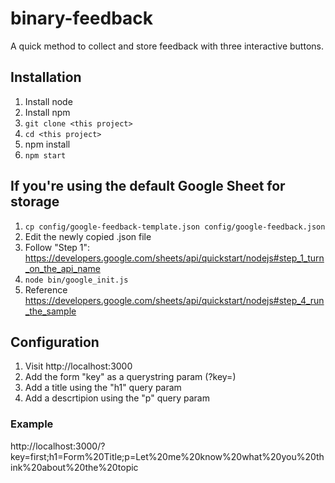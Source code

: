 # binary-feedback
A quick method to collect and store feedback with three interactive buttons.

## Installation
1. Install node
1. Install npm
1. ```git clone <this project>```
1. ```cd <this project>```
1. npm install
1. ```npm start```

## If you're using the default Google Sheet for storage
1. ```cp config/google-feedback-template.json config/google-feedback.json```
1. Edit the newly copied .json file
1. Follow "Step 1": https://developers.google.com/sheets/api/quickstart/nodejs#step_1_turn_on_the_api_name 
1. ```node bin/google_init.js```
1. Reference https://developers.google.com/sheets/api/quickstart/nodejs#step_4_run_the_sample 

## Configuration
1. Visit http://localhost:3000
1. Add the form "key" as a querystring param (?key=<anything>)
1. Add a title using the "h1" query param
1. Add a descrtipion using the "p" query param

### Example
http://localhost:3000/?key=first;h1=Form%20Title;p=Let%20me%20know%20what%20you%20think%20about%20the%20topic

